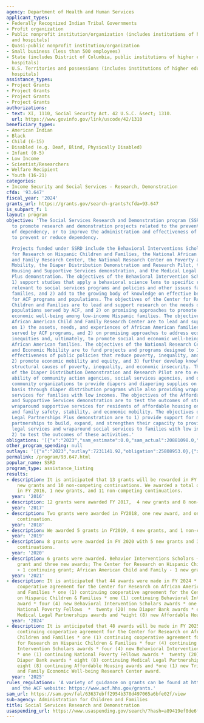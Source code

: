 ```yaml
---
agency: Department of Health and Human Services
applicant_types:
- Federally Recognized Indian Tribal Governments
- Profit organization
- Public nonprofit institution/organization (includes institutions of higher education
  and hospitals)
- Quasi-public nonprofit institution/organization
- Small business (less than 500 employees)
- State (includes District of Columbia, public institutions of higher education and
  hospitals)
- U.S. Territories and possessions (includes institutions of higher education and
  hospitals)
assistance_types:
- Project Grants
- Project Grants
- Project Grants
- Project Grants
authorizations:
- text: XI, 1110, Social Security Act. 42 U.S.C. &sect; 1310.
  url: https://www.govinfo.gov/link/uscode/42/1310
beneficiary_types:
- American Indian
- Black
- Child (6-15)
- Disabled (e.g. Deaf, Blind, Physically Disabled)
- Infant (0-5)
- Low Income
- Scientist/Researchers
- Welfare Recipient
- Youth (16-21)
categories:
- Income Security and Social Services - Research, Demonstration
cfda: '93.647'
fiscal_year: '2024'
grants_url: https://grants.gov/search-grants?cfda=93.647
is_subpart_f: 1
layout: program
objective: 'The Social Services Research and Demonstration program (SSRD) was authorized
  to promote research and demonstration projects related to the prevention and reduction
  of dependency, or to improve the administration and effectiveness of programs intended
  to prevent or reduce dependency.

  Projects funded under SSRD include the Behavioral Interventions Scholars, the Center
  for Research on Hispanic Children and Families, the National African American Child
  and Family Research Center, the National Research Center on Poverty and Economic
  Mobility, the Diaper Distribution Demonstration and Research Pilot, the Affordable
  Housing and Supportive Services demonstration, and the Medical Legal Partnerships
  Plus demonstration. The objectives of the Behavioral Intervention Scholars are to
  1) support studies that apply a behavioral science lens to specific research questions
  relevant to social services programs and policies and other issues facing low-income
  families, and 2) add to the growing body of knowledge on effective behavioral interventions
  for ACF programs and populations. The objectives of the Center for Research on Hispanic
  Children and Families are to lead and support research on the needs of 1) the Hispanic
  populations served by ACF, and 2) on promising approaches to promote social and
  economic well-being among low-income Hispanic families. The objectives of the National
  African American Child and Family Research Center are to lead and support research
  on 1) the assets, needs, and experiences of African American families and children
  served by ACF programs, and 2) on promising approaches to address economic and social
  inequities and, ultimately, to promote social and economic well-being among low-income
  African American families. The objectives of the National Research Center on Poverty
  and Economic Mobility are to fund projects and programs designed to 1) improve the
  effectiveness of public policies that reduce poverty, inequality, and their consequences,
  2) promote economic mobility and equity, and 3) further develop knowledge of the
  structural causes of poverty, inequality, and economic insecurity. The objectives
  of the Diaper Distribution Demonstration and Research Pilot are to evaluate the
  ability of community action agencies, social services agencies, and other non-profit
  community organizations to provide diapers and diapering supplies on a consistent
  basis through diaper distribution programs while also providing wraparound support
  services for families with low incomes. The objectives of the Affordable Housing
  and Supportive Services demonstration are to test the outcomes of strengthening
  wraparound supportive services for residents of affordable housing on individual
  and family safety, stability, and economic mobility. The objectives of the Medical
  Legal Partnerships Plus demonstration are to 1) provide support for medical-legal
  partnerships to build, expand, and strengthen their capacity to provide comprehensive
  legal services and wraparound social services to families with low incomes, and
  2) to test the outcomes of these activities.'
obligations: '[{"x":"2023","sam_estimate":0.0,"sam_actual":20881098.0,"usa_spending_actual":21395750.78},{"x":"2024","sam_estimate":0.0,"sam_actual":20078574.0,"usa_spending_actual":59519030.13},{"x":"2025","sam_estimate":0.0,"sam_actual":20405704.0,"usa_spending_actual":0.0}]'
other_program_spending: null
outlays: '[{"x":"2023","outlay":7231141.92,"obligation":25808953.0},{"x":"2024","outlay":48265433.41,"obligation":51369449.45},{"x":"2025","outlay":0.0,"obligation":0.0}]'
permalink: /program/93.647.html
popular_name: SSRD
program_type: assistance_listing
results:
- description: It is anticipated that 13 grants will be rewarded in FY 2016,    3
    new grants and 10 non-competing continuations. We awarded a total of 12 grants
    in FY 2016, 1 new grants, and 11 non-competing continuations.
  year: '2016'
- description: 12 grants were awarded FY 2017,  4 new grants and 8 non-competing continuations.
  year: '2017'
- description: Two grants were awarded in FY2018, one new award, and one non-competing
    continuation.
  year: '2018'
- description: We awarded 5 grants in FY2019, 4 new grants, and 1 non-competing continuation.
  year: '2019'
- description: 8 grants were awarded in FY 2020 with 5 new grants and 3 non-competing
    continuations.
  year: '2020'
- description: 6 grants were awarded. Behavior Interventions Scholars – one continuing
    grant and three new awards; The Center for Research on Hispanic Children & Families
    - 1 continuing grant; African American Child and Family - 1 new grant.
  year: '2021'
- description: It is anticipated that 44 awards were made in FY 2024 * one (1) continuing
    cooperative agreement for the Center for Research on African American Children
    and Families * one (1) continuing cooperative agreement for the Center for Research
    on Hispanic Children & Families * one (1) continuing Behavioral Intervention Scholars
    award * four (4) new Behavioral Intervention Scholars awards * one (1) continuing
    National Poverty Fellows  *  twenty (20) new Diaper Bank awards * eight (8) new
    Medical Legal Partnerships awards and *eight (8) new Affordable Housing awards.
  year: '2024'
- description: It is anticipated that 48 awards will be made in FY 2025 * one (1)
    continuing cooperative agreement for the Center for Research on African American
    Children and Families * one (1) continuing cooperative agreement for the Center
    for Research on Hispanic Children & Families * four (4) continuing Behavioral
    Intervention Scholars awards * four (4) new Behavioral Intervention Scholars awards
    * one (1) continuing National Poverty Fellows awards *  twenty (20) continuing
    Diaper Bank awards * eight (8) continuing Medical Legal Partnerships awards *
    eight (8) continuing Affordable Housing awards and *one (1) new Tribal Early Childhood
    and Family Economic Well-being Research Center award.
  year: '2025'
rules_regulations: 'A variety of guidance on grants can be found at https://www.grants.gov
  and the ACF website: https://www.acf.hhs.gov/grants.'
sam_url: https://sam.gov/fal/63637ebff2954b378d497065a6bfe02f/view
sub-agency: Administration for Children and Families
title: Social Services Research and Demonstration
usaspending_url: https://www.usaspending.gov/search/?hash=a89419ef0de6f78b8b233eacfd2cd72e
---
```

